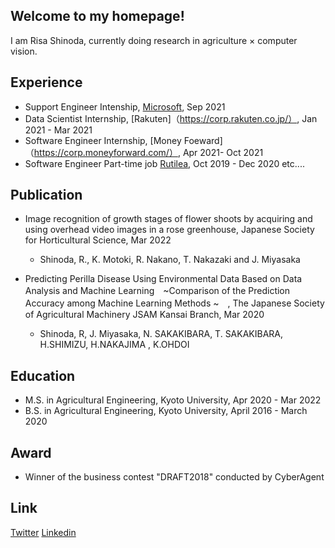## Welcome to my homepage!

I am Risa Shinoda, currently doing research in agriculture × computer vision.

## Experience
- Support Engineer Intenship, [Microsoft](https://www.microsoft.com/ja-jp/mscorp), Sep 2021
- Data Scientist Internship, [Rakuten]（https://corp.rakuten.co.jp/）, Jan 2021 - Mar 2021
- Software Engineer Internship, [Money Foeward]（https://corp.moneyforward.com/）, Apr 2021- Oct 2021
- Software Engineer Part-time job [Rutilea](https://www.rutilea.com/), Oct 2019 - Dec 2020
etc....

## Publication
- Image recognition of growth stages of flower shoots by acquiring and using overhead video images in a
rose greenhouse, Japanese Society for Horticultural Science, Mar 2022
    - Shinoda, R., K. Motoki, R. Nakano, T. Nakazaki and J. Miyasaka

- Predicting Perilla Disease Using Environmental Data Based on Data Analysis and Machine Learning　~Comparison of the Prediction Accuracy among Machine Learning Methods ~　, The Japanese Society of Agricultural Machinery JSAM Kansai Branch, Mar 2020
    - Shinoda, R, J. Miyasaka, N. SAKAKIBARA, T. SAKAKIBARA, H.SHIMIZU, H.NAKAJIMA , K.OHDOI

## Education
- M.S. in Agricultural Engineering, Kyoto University, Apr 2020 - Mar 2022
- B.S. in Agricultural Engineering, Kyoto University, April 2016 - March 2020

## Award
- Winner of the business contest "DRAFT2018" conducted by CyberAgent

## Link
[Twitter](https://twitter.com/dahlian0)
[Linkedin](https://www.linkedin.com/in/risa-shinoda)
